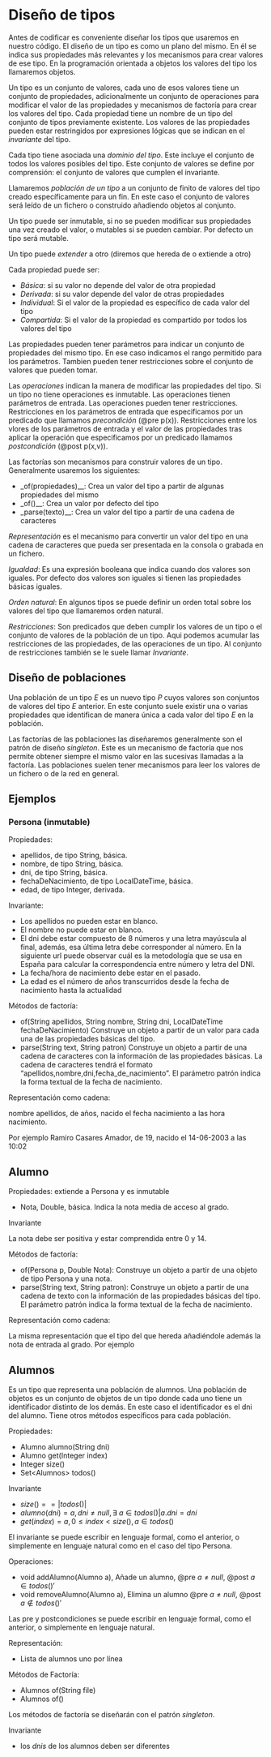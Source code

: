 # Diseño de tipos

Antes de codificar es conveniente diseñar los tipos que usaremos en nuestro código. El diseño de un tipo es como un plano del mismo. En él se indica sus propiedades más relevantes y los mecanismos para crear valores de ese tipo. En la programación orientada a objetos los valores del tipo los llamaremos objetos.

Un tipo es un conjunto de valores, cada uno de esos valores tiene un conjunto de propiedades, adicionalmente un conjunto de operaciones para modificar el valor de las propiedades y mecanismos de factoría para crear los valores del tipo. Cada propiedad tiene un nombre de un tipo del conjunto de tipos previamente existente. Los valores de las propiedades pueden estar restringidos por expresiones lógicas que se indican en el _invariante_ del tipo.

Cada tipo tiene asociada una _dominio del tipo_. Este incluye el conjunto de todos los valores posibles del tipo. Este conjunto de valores se define por comprensión: el conjunto de valores que cumplen el invariante. 

Llamaremos _población de un tipo_ a un conjunto de finito de valores del tipo creado específicamente para un fin. En este caso el conjunto de valores será leído de un fichero o construido añadiendo objetos al conjunto. 

Un tipo puede ser inmutable, si no se pueden modificar sus propiedades una vez creado el valor, o mutables si se pueden cambiar. Por defecto un tipo será mutable.

Un tipo puede _extender_ a otro (diremos que hereda de o extiende a otro)

Cada propiedad puede ser:

- _Básica_: si su valor no depende del valor de otra propiedad
- _Derivada_: si su valor depende del valor de otras propiedades
- _Individual_: Si el valor de la propiedad es específico de cada valor del tipo
- _Compartida_: Si el valor de la propiedad es compartido por todos los valores del tipo

Las propiedades pueden tener parámetros para indicar un conjunto de propiedades del mismo tipo. En ese caso indicamos el rango permitido para los parámetros. Tambien pueden tener restricciones sobre el conjunto de valores que pueden tomar.

Las _operaciones_ indican la manera de modificar las propiedades del tipo. Si un tipo no tiene operaciones es inmutable. Las operaciones tienen parámetros de entrada. Las operaciones pueden tener restricciones. Restricciones en los parámetros de entrada que especificamos por un predicado que llamamos _precondición_ (@pre p(x)). Restricciones entre los vlores de los parámetros de entrada y el valor de las propiedades tras aplicar la operación que especificamos por un predicado llamamos _postcondición_ (@post p(x,v)).

Las factorías son mecanismos para construir valores de un tipo. Generalmente usaremos los siguientes:

- _of(propiedades)__: Crea un valor del tipo a partir de algunas propiedades del mismo
- _of()__: Crea un valor por defecto del tipo
- _parse(texto)__: Crea un valor del tipo a partir de una cadena de caracteres

_Representación_ es el mecanismo para convertir un valor del tipo en una cadena de caracteres que pueda ser presentada en la consola o grabada en un fichero.

_Igualdad_: Es una expresión booleana que indica cuando dos valores son iguales. Por defecto dos valores son iguales si tienen las propiedades básicas iguales.

_Orden natural_: En algunos tipos se puede definir un orden total sobre los valores del tipo que llamaremos orden natural.

_Restricciones_: Son predicados que deben cumplir los valores de un tipo o el conjunto de valores de la población de un tipo. Aqui podemos acumular las restricciones de las propiedades, de las operaciones de un tipo. Al conjunto de restricciones también se le suele llamar _Invariante_.


## Diseño de poblaciones

Una población de un tipo _E_ es un  nuevo tipo _P_ cuyos valores son conjuntos de valores del tipo _E_ anterior. En este conjunto suele existir una o varias propiedades que identifican de manera única a cada valor del tipo _E_ en la población.

Las factorías de las poblaciones las diseñaremos generalmente son el patrón de diseño _singleton_. Este es un mecanismo de factoría que nos permite obtener siempre el mismo valor en las sucesivas llamadas a la factoría. Las poblaciones suelen tener mecanismos para leer los valores de un fichero o de la red en general.

## Ejemplos

### Persona (inmutable)

Propiedades:

- apellidos, de tipo String, básica. 
- nombre, de tipo String, básica. 
- dni, de tipo String, básica. 
- fechaDeNacimiento, de tipo LocalDateTime, básica. 
- edad, de tipo Integer, derivada. 

Invariante:

- Los apellidos no pueden estar en blanco.
- El nombre no puede estar en blanco.
- El dni debe estar compuesto de 8 números y una letra mayúscula al final, además, esa última letra debe corresponder al número. En la siguiente url puede observar cuál es la metodología que se usa en España para calcular la correspondencia entre número y letra del DNI.
- La fecha/hora de nacimiento debe estar en el pasado.
- La edad es el número de años transcurridos desde la fecha de nacimiento hasta la actualidad

Métodos de factoría: 

- of(String apellidos, String nombre, String dni, LocalDateTime fechaDeNacimiento) Construye un objeto a partir de un valor para cada una de las propiedades básicas del tipo. 
- parse(String text, String patron) Construye un objeto a partir de una cadena de caracteres con la información de las propiedades básicas. La cadena de caracteres tendrá el formato “apellidos,nombre,dni,fecha_de_nacimiento”. El parámetro patrón indica la forma textual de la  fecha de nacimiento.

Representación como cadena: 

nombre apellidos, de años, nacido el fecha nacimiento a las hora nacimiento.

Por ejemplo Ramiro Casares Amador, de 19, nacido el 14-06-2003 a las 10:02

## Alumno 

Propiedades: extiende a Persona  y es inmutable

- Nota, Double, básica. Indica la nota media de acceso al grado.

Invariante

 La nota debe ser positiva y estar comprendida entre 0 y 14.

Métodos de factoría: 

- of(Persona p, Double Nota): Construye un objeto a partir de una objeto de tipo Persona y una nota.
- parse(String text, String patron): Construye un objeto a partir de una cadena de texto con la información de las propiedades básicas del tipo. El parámetro patrón indica la forma textual de la  fecha de nacimiento.

Representación como cadena: 

La misma representación que el tipo del que hereda añadiéndole además la nota de entrada al grado.
Por ejemplo

## Alumnos

Es un tipo que representa una población de alumnos. Una población de objetos es un conjunto de objetos de un tipo donde cada uno tiene un identificador distinto de los demás. En este caso el identificador es el dni del alumno. Tiene otros métodos específicos para cada población.

Propiedades:

- Alumno alumno(String dni)
- Alumno get(Integer index)
- Integer size()
- Set\<Alumnos\> todos()

Invariante

- $size() == |todos()|$
- $alumno(dni) = a, dni \neq null, \exists \ a \in todos() | a.dni = dni$
- $get(index) = a, 0 \le index \lt size(), a \in todos()$

El invariante se puede escribir en lenguaje formal, como el anterior, o simplemente en lenguaje natural como en el caso del tipo Persona.

Operaciones:

- void addAlumno(Alumno a), Añade un alumno,  @pre $a \neq null$, @post $a \in todos()'$
- void removeAlumno(Alumno a), Elimina un alumno  @pre $a \neq null$, @post $a \notin todos()'$

Las pre y postcondiciones se puede escribir en lenguaje formal, como el anterior, o simplemente en lenguaje natural.

Representación:

- Lista de alumnos uno por línea

Métodos de Factoría:

- Alumnos of(String file)
- Alumnos of()

Los métodos de factoría se diseñarán con el patrón _singleton_.

Invariante

- los _dnis_ de los alumnos deben ser diferentes
